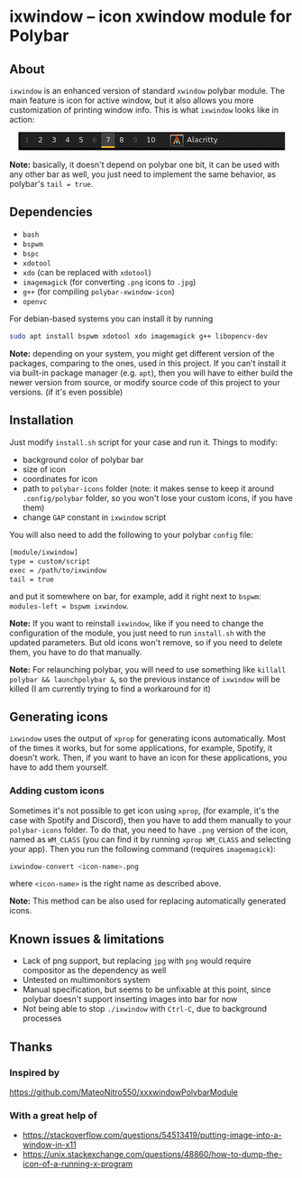 # ixwindow – icon xwindow module for Polybar


## About

`ixwindow` is an enhanced version of standard `xwindow` polybar module. 
The main feature is icon for active window, but it also allows you more 
customization of printing window info. This is what `ixwindow` looks
like in action:

<p align="center">
  <img src="example.gif" alt="animated" />
</p>


**Note:** basically, it doesn't depend on polybar one bit, it can be used 
with any other bar as well, you just need to implement the same behavior,
as polybar's `tail = true`.


## Dependencies
- `bash`
- `bspwm`
- `bspc`
- `xdotool`
- `xdo` (can be replaced with `xdotool`)
- `imagemagick` (for converting `.png` icons to `.jpg`)
- `g++` (for compiling `polybar-xwindow-icon`)
- `openvc` 

For debian-based systems you can install it by running 
```bash
sudo apt install bspwm xdotool xdo imagemagick g++ libopencv-dev 
```

**Note:** depending on your system, you might get different version of the
packages, comparing to the ones, used in this project. If you can't install it
via built-in package manager (e.g. `apt`), then you will have to either build
the newer version from source, or modify source code of this project to your
versions. (if it's even possible)


## Installation

Just modify `install.sh` script for your case and run it. Things to modify:
- background color of polybar bar
- size of icon
- coordinates for icon
- path to `polybar-icons` folder (note: it makes sense to keep it 
around `.config/polybar` folder, so you won't lose your custom icons, 
if you have them)
- change `GAP` constant in `ixwindow` script 

You will also need to add the following to your polybar `config` file:

```dosini
[module/ixwindow]
type = custom/script
exec = /path/to/ixwindow
tail = true
```

and put it somewhere on bar, for example, add it right next to `bspwm`: 
`modules-left = bspwm ixwindow`.

**Note:** If you want to reinstall `ixwindow`, like if you need to change the 
configuration of the module, you just need to run `install.sh` with the updated 
parameters. But old icons won't remove, so if you need to delete them, you 
have to do that manually.

**Note:** For relaunching polybar, you will need to use something like 
`killall polybar && launchpolybar &`, so the previous instance of `ixwindow` 
will be killed (I am currently trying to find a workaround for it)


## Generating icons

`ixwindow` uses the output of `xprop` for generating icons automatically. 
Most of the times it works, but for some applications, for example, Spotify,
it doesn't work. Then, if you want to have an icon for these applications, you 
have to add them yourself. 

### Adding custom icons

Sometimes it's not possible to get icon using `xprop`, (for example, it's the 
case with Spotify and Discord), then you have to add them manually to your 
`polybar-icons` folder. To do that, you need to have `.png` version of the 
icon, named as `WM_CLASS` (you can find it by running `xprop WM_CLASS` and 
selecting your app). Then you run the following command (requires `imagemagick`): 
```bash
ixwindow-convert <icon-name>.png
```
where `<icon-name>` is the right name as described above.

**Note:** This method can be also used for replacing automatically generated
icons.

## Known issues & limitations

- Lack of png support, but replacing `jpg` with `png` would require compositor 
as the dependency as well
- Untested on multimonitors system
- Manual specification, but seems to be unfixable at this point, since polybar 
doesn't support inserting images into bar for now
- Not being able to stop `./ixwindow` with `Ctrl-C`, due to background
  processes

## Thanks

### Inspired by  

https://github.com/MateoNitro550/xxxwindowPolybarModule

### With a great help of

- https://stackoverflow.com/questions/54513419/putting-image-into-a-window-in-x11
- https://unix.stackexchange.com/questions/48860/how-to-dump-the-icon-of-a-running-x-program

